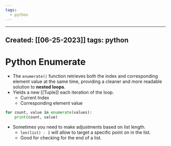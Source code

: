 ```yaml
---
tags:
  - python
---
```


---
Created: [[06-25-2023]]
tags: python
---
# Python Enumerate
- The `enumerate()` function retrieves both the index and corresponding element value at the same time, providing a cleaner and more readable solution to **nested loops**.
- Yields a new [[Tuple]] each iteration of the loop.
	- Current Index
	- Corresponding element value

```Python
for count, value in enumerate(values):
	print(count, value)
```


- Sometimes you need to make adjustments based on list length.
	- `len(list) - 1` will allow to target a specific point on in the list.
	- Good for checking for the end of a list.
